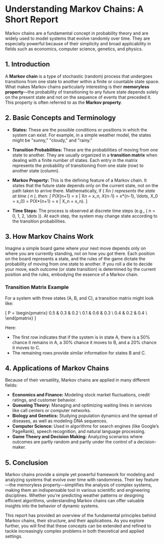 # Understanding Markov Chains: A Short Report

Markov chains are a fundamental concept in probability theory and are widely used to model systems that evolve randomly over time. They are especially powerful because of their simplicity and broad applicability in fields such as economics, computer science, genetics, and physics.

## 1. Introduction

A **Markov chain** is a type of stochastic (random) process that undergoes transitions from one state to another within a finite or countable state space. What makes Markov chains particularly interesting is their **memoryless property**—the probability of transitioning to any future state depends solely on the present state and not on the sequence of events that preceded it. This property is often referred to as the **Markov property**.

## 2. Basic Concepts and Terminology

- **States:** These are the possible conditions or positions in which the system can exist. For example, in a simple weather model, the states might be "sunny," "cloudy," and "rainy."

- **Transition Probabilities:** These are the probabilities of moving from one state to another. They are usually organized in a **transition matrix** when dealing with a finite number of states. Each entry in the matrix represents the probability of transitioning from one state (row) to another state (column).

- **Markov Property:** This is the defining feature of a Markov chain. It states that the future state depends only on the current state, not on the path taken to arrive there. Mathematically, if \( X*n \) represents the state at time \( n \), then:
  \[
  P(X*{n+1} = x | X*n = x_n, X*{n-1} = x*{n-1}, \ldots, X_0 = x_0) = P(X*{n+1} = x | X_n = x_n).
  \]

- **Time Steps:** The process is observed at discrete time steps (e.g., \( n = 0, 1, 2, \dots \)). At each step, the system may change state according to the transition probabilities.

## 3. How Markov Chains Work

Imagine a simple board game where your next move depends only on where you are currently standing, not on how you got there. Each position on the board represents a state, and the rules of the game dictate the probability of moving from one state to another. If you roll a die to decide your move, each outcome (or state transition) is determined by the current position and the rules, embodying the essence of a Markov chain.

### Transition Matrix Example

For a system with three states (A, B, and C), a transition matrix might look like:

\[
P = \begin{pmatrix}
0.5 & 0.3 & 0.2 \\
0.1 & 0.6 & 0.3 \\
0.4 & 0.2 & 0.4 \\
\end{pmatrix}
\]

Here:

- The first row indicates that if the system is in state A, there is a 50% chance it remains in A, a 30% chance it moves to B, and a 20% chance it moves to C.
- The remaining rows provide similar information for states B and C.

## 4. Applications of Markov Chains

Because of their versatility, Markov chains are applied in many different fields:

- **Economics and Finance:** Modeling stock market fluctuations, credit ratings, and customer behavior.
- **Queueing Theory:** Managing and optimizing waiting lines in services like call centers or computer networks.
- **Biology and Genetics:** Studying population dynamics and the spread of diseases, as well as modeling DNA sequences.
- **Computer Science:** Used in algorithms for search engines (like Google’s PageRank), speech recognition, and natural language processing.
- **Game Theory and Decision Making:** Analyzing scenarios where outcomes are partly random and partly under the control of a decision-maker.

## 5. Conclusion

Markov chains provide a simple yet powerful framework for modeling and analyzing systems that evolve over time with randomness. Their key feature—the memoryless property—simplifies the analysis of complex systems, making them an indispensable tool in various scientific and engineering disciplines. Whether you're predicting weather patterns or designing efficient algorithms, understanding Markov chains can offer valuable insights into the behavior of dynamic systems.

This report has provided an overview of the fundamental principles behind Markov chains, their structure, and their applications. As you explore further, you will find that these concepts can be extended and refined to tackle increasingly complex problems in both theoretical and applied settings.
